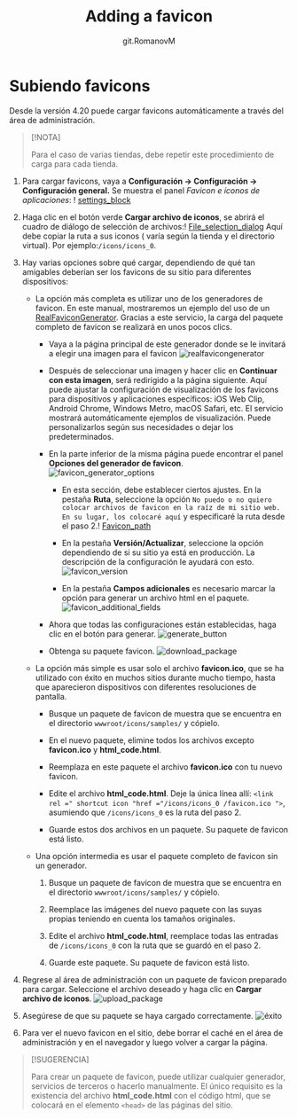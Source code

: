 ﻿---
title: Adding a favicon
uid: en/getting-started/design-your-store/adding-a-favicon
author: git.RomanovM
contributors: git.rajupaladiya, git.DmitriyKulagin, git.mariannk
---

# Subiendo favicons

Desde la versión 4.20 puede cargar favicons automáticamente a través del área de administración.

> [!NOTA]
>
> Para el caso de varias tiendas, debe repetir este procedimiento de carga para cada tienda.

1. Para cargar favicons, vaya a **Configuración → Configuración → Configuración general.** Se muestra el panel *Favicon e íconos de aplicaciones*:
! [settings_block](_static/add-a-favicon/settings_block.png)

1. Haga clic en el botón verde **Cargar archivo de iconos**, se abrirá el cuadro de diálogo de selección de archivos:! [File_selection_dialog](_static/added-a-favicon/file_selection_dialog.png) Aquí debe copiar la ruta a sus iconos ( varía según la tienda y el directorio virtual). Por ejemplo:`/icons/icons_0`.

1. Hay varias opciones sobre qué cargar, dependiendo de qué tan amigables deberían ser los favicons de su sitio para diferentes dispositivos:

   - La opción más completa es utilizar uno de los generadores de favicon. En este manual, mostraremos un ejemplo del uso de un [RealFaviconGenerator](https://realfavicongenerator.net/). Gracias a este servicio, la carga del paquete completo de favicon se realizará en unos pocos clics.

      * Vaya a la página principal de este generador donde se le invitará a elegir una imagen para el favicon
      ![realfavicongenerator](_static/añadiendo-un-favicon/realfavicongenerator.png)

      * Después de seleccionar una imagen y hacer clic en **Continuar con esta imagen**, será redirigido a la página siguiente. Aquí puede ajustar la configuración de visualización de los favicons para dispositivos y aplicaciones específicos: iOS Web Clip, Android Chrome, Windows Metro, macOS Safari, etc. El servicio mostrará automáticamente ejemplos de visualización. Puede personalizarlos según sus necesidades o dejar los predeterminados.

      * En la parte inferior de la misma página puede encontrar el panel **Opciones del generador de favicon**.
      ![favicon_generator_options](_static/add-a-favicon/favicon_generator_options.png)

         - En esta sección, debe establecer ciertos ajustes. En la pestaña **Ruta**, seleccione la opción `No puedo o no quiero colocar archivos de favicon en la raíz de mi sitio web. En su lugar, los colocaré aquí` y especificaré la ruta desde el paso 2.! [Favicon_path](_static/added-a-favicon/favicon_path.png)

         - En la pestaña **Versión/Actualizar**, seleccione la opción dependiendo de si su sitio ya está en producción. La descripción de la configuración le ayudará con esto. ![favicon_version](_static/add-a-favicon/favicon_version.png)

         - En la pestaña **Campos adicionales** es necesario marcar la opción para generar un archivo html en el paquete.                    ![favicon_additional_fields](_static/add-a-favicon/favicon_additional_fields.png)

      * Ahora que todas las configuraciones están establecidas, haga clic en el botón para generar. ![generate_button](_static/add-a-favicon/generate_button.png)

      * Obtenga su paquete favicon. ![download_package](_static/add-a-favicon/download_package.png)

   - La opción más simple es usar solo el archivo **favicon.ico**, que se ha utilizado con éxito en muchos sitios durante mucho tiempo, hasta que aparecieron dispositivos con diferentes resoluciones de pantalla.

      * Busque un paquete de favicon de muestra que se encuentra en el directorio `wwwroot/icons/samples/` y cópielo.

      * En el nuevo paquete, elimine todos los archivos excepto **favicon.ico** y **html_code.html**.

      * Reemplaza en este paquete el archivo **favicon.ico** con tu nuevo favicon.

      * Edite el archivo **html_code.html**. Deje la única línea allí: `<link rel =" shortcut icon "href ="/icons/icons_0 /favicon.ico ">`, asumiendo que `/icons/icons_0` es la ruta del paso 2.

      * Guarde estos dos archivos en un paquete. Su paquete de favicon está listo.

   - Una opción intermedia es usar el paquete completo de favicon sin un generador.

      1. Busque un paquete de favicon de muestra que se encuentra en el directorio `wwwroot/icons/samples/` y cópielo.

      1. Reemplace las imágenes del nuevo paquete con las suyas propias teniendo en cuenta los tamaños originales.

      1. Edite el archivo **html_code.html**, reemplace todas las entradas de `/icons/icons_0` con la ruta que se guardó en el paso 2.

      1. Guarde este paquete. Su paquete de favicon está listo.

1. Regrese al área de administración con un paquete de favicon preparado para cargar. Seleccione el archivo deseado y haga clic en **Cargar archivo de iconos**. ![upload_package](_static/add-a-favicon/file_selection_dialog.png)

1. Asegúrese de que su paquete se haya cargado correctamente. ![éxito](_static/add-a-favicon/success.png)

1. Para ver el nuevo favicon en el sitio, debe borrar el caché en el área de administración y en el navegador y luego volver a cargar la página.

> [!SUGERENCIA]
>
> Para crear un paquete de favicon, puede utilizar cualquier generador, servicios de terceros o hacerlo manualmente. El único requisito es la existencia del archivo **html_code.html** con el código html, que se colocará en el elemento `<head>` de las páginas del sitio.
